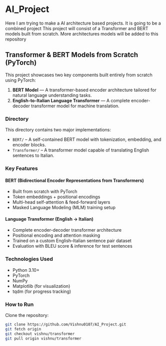 # AI_Project
Here I am trying to make a AI architecture based projects. It is going to be a combined project
This project will consist of a Transformer and BERT models built from scratch. More architectures models will be added to this repository

## Transformer & BERT Models from Scratch (PyTorch)

This project showcases two key components built entirely from scratch using PyTorch:

1. **BERT Model** — A transformer-based encoder architecture tailored for natural language understanding tasks.
2. **English-to-Italian Language Transformer** — A complete encoder-decoder transformer model for machine translation.


### Directory

This directory contains two major implementations:

- `BERT/` – A self-contained BERT model with tokenization, embedding, and encoder blocks.
- `Transformer/` – A transformer model capable of translating English sentences to Italian.

### Key Features

#### BERT (Bidirectional Encoder Representations from Transformers)
- Built from scratch with PyTorch
- Token embeddings + positional encodings
- Multi-head self-attention & feed-forward layers
- Masked Language Modeling (MLM) training setup

####  Language Transformer (English → Italian)
- Complete encoder-decoder transformer architecture
- Positional encoding and attention masking
- Trained on a custom English–Italian sentence pair dataset
- Evaluation with BLEU score & inference for test sentences

### Technologies Used
- Python 3.10+
- PyTorch
- NumPy
- Matplotlib (for visualization)
- tqdm (for progress tracking)

### How to Run

Clone the repository:
```bash
git clone https://github.com/Vishnu0107/AI_Project.git
git fetch origin
git checkout vishnu/transformer
git pull origin vishnu/transformer
```

